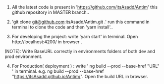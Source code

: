 
1. All the latest code is present in 'https://github.com/itsAsadd/Antim' this github repository in MASTER branch..

2. 'git clone git@github.com:itsAsadd/Antim.git .' run this command in terminal to clone the code and then 'yarn install'.. 

3. For developing the project: write 'yarn start' in terminal. Open http://localhost:4200/ in browser .

 (NOTE): Write BaseURL correctly in environments folders of both dev and prod environment.

4. For Production( deployment ) : write ' ng build --prod --base-href "URL" ' in terminal. e.g. 
 ng build --prod --base-href "https://itsAsadd.github.io/Antim/".
 Open the build URL in browser.
